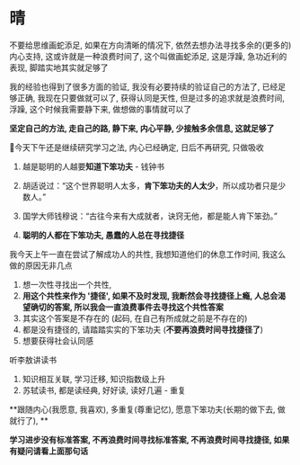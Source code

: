 # 晴

不要给思维画蛇添足, 如果在方向清晰的情况下, 依然去想办法寻找多余的(更多的)内心支持, 这或许就是一种浪费时间了, 这个叫做画蛇添足, 这是浮躁, 急功近利的表现, 脚踏实地其实就足够了

我的经验也得到了很多方面的验证, 我没有必要持续的验证自己的方法了, 已经足够正确, 我现在只要做就可以了, 获得认同是天性, 但是过多的追求就是浪费时间, 浮躁, 这个时候我需要静下来, 做想做的事情就可以了

**坚定自己的方法, 走自己的路, 静下来, 内心平静, 少接触多余信息, 这就足够了**

今天下午还是继续研究学习之法, 内心已经确定, 日后不再研究, 只做吸收

1. 越是聪明的人越要**知道下笨功夫** - 钱钟书
2. 胡适说过：“这个世界聪明人太多，**肯下笨功夫的人太少**，所以成功者只是少数人。”

3. 国学大师钱穆说：“古往今来有大成就者，诀窍无他，都是能人肯下笨劲。”
4. **聪明的人都在下笨功夫, 愚蠢的人总在寻找捷径** 

我今天上午一直在尝试了解成功人的共性, 我想知道他们的休息工作时间, 我这么做的原因无非几点

1. 想一次性寻找出一个共性, 
2. **用这个共性来作为 '捷径', 如果不及时发现, 我断然会寻找捷径上瘾, 人总会渴望确切的答案, 所以我会一直浪费事件去寻找这个共性答案** 
3. 其实这个答案是不存在的 (起码, 在自己有所成就之前是不存在的)
4. 都是没有捷径的, 请踏踏实实的下笨功夫 (**不要再浪费时间寻找捷径了**)
5. 想要获得社会认同感

听李敖讲读书

1. 知识相互关联, 学习迁移, 知识指数级上升
2. 苏轼读书, 都是读经典, 好好读, 读好几遍 - 重复



**跟随内心(我愿意, 我喜欢), 多重复(尊重记忆), 愿意下笨功夫(长期的做下去, 做就行了), **

**学习进步没有标准答案, 不再浪费时间寻找标准答案, 不再浪费时间寻找捷径, 如果有疑问请看上面那句话**

